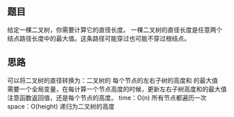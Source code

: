 题目
---------------------------------
给定一棵二叉树，你需要计算它的直径长度。
一棵二叉树的直径长度是任意两个结点路径长度中的最大值。这条路径可能穿过也可能不穿过根结点。

思路
----------------------------
可以将二叉树的直径转换为：二叉树的 每个节点的左右子树的高度和 的最大值  
需要一个全局变量，在每计算一个节点高度的时候，更新左右子树高度和的最大值  
注意函数返回值，还是每个节点的高度。
time：O(n)  所有节点都遍历一次  
space：O(height) 递归为二叉树的高度  
